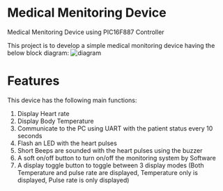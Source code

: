 # Medical Menitoring Device
 Medical Menitoring Device using PIC16F887 Controller

This project is to develop a simple medical monitoring device having the below block
diagram:
![diagram](https://user-images.githubusercontent.com/83251584/222365242-352f8432-f183-404e-9375-2946426f6c29.png)

# Features

This device has the following main functions:
1. Display Heart rate
2. Display Body Temperature
3. Communicate to the PC using UART with the patient status every 10 seconds
4. Flash an LED with the heart pulses
5. Short Beeps are sounded with the heart pulses using the buzzer
6. A soft on/off button to turn on/off the monitoring system by Software
7. A display toggle button to toggle between 3 display modes
(Both Temperature and pulse rate are displayed, Temperature only is displayed, Pulse rate is only displayed)
